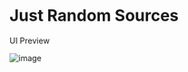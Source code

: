 # Just Random Sources

UI Preview

![image](https://github.com/FwedsW/Sources/assets/165351342/6017c335-2a08-4656-87d6-d09fea262778)
